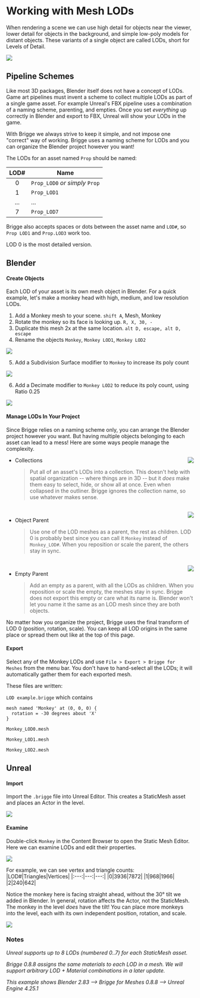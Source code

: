 # Working with Mesh LODs

When rendering a scene we can use high detail for objects near the viewer, lower detail for objects in the background, and simple low-poly models for distant objects. These variants of a single object are called LODs, short for Levels of Detail.

![](media/mesh_lods.png)

## Pipeline Schemes

Like most 3D packages, Blender itself does not have a concept of LODs. Game art pipelines must invent a scheme to collect multiple LODs as part of a single game asset. For example Unreal's FBX pipeline uses a combination of a naming scheme, parenting, and empties. Once you set *everything* up correctly in Blender and export to FBX, Unreal will show your LODs in the game.

With Brigge we always strive to keep it simple, and not impose one "correct" way of working. Brigge uses a naming scheme for LODs and you can organize the Blender project however you want!

The LODs for an asset named `Prop` should be named:

|LOD#|Name|
|:---:|---|
|0|`Prop_LOD0` _or simply_ `Prop`|
|1|`Prop_LOD1`|
|...|...|
|7|`Prop_LOD7`|

Brigge also accepts spaces or dots between the asset name and `LOD#`, so `Prop LOD1` and `Prop.LOD3` work too.

LOD 0 is the most detailed version.

## Blender

#### Create Objects

Each LOD of your asset is its own mesh object in Blender. For a quick example, let's make a monkey head with high, medium, and low resolution LODs.

1. Add a Monkey mesh to your scene. `shift A`, Mesh, Monkey
2. Rotate the monkey so its face is looking up. `R, X, 30, -`
3. Duplicate this mesh 2x at the same location. `alt D, escape, alt D, escape`
4. Rename the objects `Monkey`, `Monkey LOD1`, `Monkey LOD2`

![](media/mesh_lod_monkeys.png)

5. Add a Subdivision Surface modifier to `Monkey` to increase its poly count

![](media/mesh_lod_subd.png)

6. Add a Decimate modifier to `Monkey LOD2` to reduce its poly count, using Ratio 0.25

![](media/mesh_lod_decimate.png)

#### Manage LODs In Your Project

Since Brigge relies on a naming scheme only, you can arrange the Blender project however you want. But having multiple objects belonging to each asset can lead to a mess! Here are some ways people manage the complexity.

<img align="right" src="media/mesh_lod_collection.png">

* Collections

  > Put all of an asset's LODs into a collection. This doesn't help with spatial organization -- where things are in 3D -- but it _does_ make them easy to select, hide, or show all at once. Even when collapsed in the outliner. Brigge ignores the collection name, so use whatever makes sense.

<br clear="all">
<img align="right" src="media/mesh_lod_parent_object.png">

* Object Parent

  > Use one of the LOD meshes as a parent, the rest as children. LOD 0 is probably best since you can call it `Monkey` instead of `Monkey_LOD#`. When you reposition or scale the parent, the others stay in sync.

<br clear="all">
<img align="right" src="media/mesh_lod_parent_empty.png">

* Empty Parent

  > Add an empty as a parent, with all the LODs as children. When you reposition or scale the empty, the meshes stay in sync. Brigge does not export this empty or care what its name is. Blender won't let you name it the same as an LOD mesh since they are both objects. 

No matter how you organize the project, Brigge uses the final transform of LOD 0 (position, rotation, scale). You can keep all LOD origins in the same place or spread them out like at the top of this page.

#### Export

Select any of the Monkey LODs and use `File > Export > Brigge for Meshes` from the menu bar. You don't have to hand-select all the LODs; it will automatically gather them for each exported mesh.

These files are written:

`LOD example.brigge` which contains
```
mesh named 'Monkey' at (0, 0, 0) {
  rotation = -30 degrees about 'X'
}
```

`Monkey_LOD0.mesh`

`Monkey_LOD1.mesh`

`Monkey_LOD2.mesh`

## Unreal

#### Import

Import the `.brigge` file into Unreal Editor. This creates a StaticMesh asset and places an Actor in the level.

![](media/mesh_lod_unreal_cb.png)

#### Examine

Double-click `Monkey` in the Content Browser to open the Static Mesh Editor. Here we can examine LODs and edit their properties.

![](media/mesh_lod_unreal_sm.png)

For example, we can see vertex and triangle counts:
|LOD#|Triangles|Vertices|
|:---:|---:|---:|
|0|3936|7872|
|1|968|1966|
|2|240|642|

Notice the monkey here is facing straight ahead, without the 30° tilt we added in Blender. In general, rotation affects the Actor, not the StaticMesh. The monkey in the level *does* have the tilt! You can place more monkeys into the level, each with its own independent position, rotation, and scale.

![](media/mesh_lod_unreal_vp.png)

### Notes

_Unreal supports up to 8 LODs (numbered 0..7) for each StaticMesh asset._

_Brigge 0.8.8 assigns the same materials to each LOD in a mesh. We will support arbitrary LOD + Material combinations in a later update._

_This example shows Blender 2.83 --> Brigge for Meshes 0.8.8 --> Unreal Engine 4.25.1_
